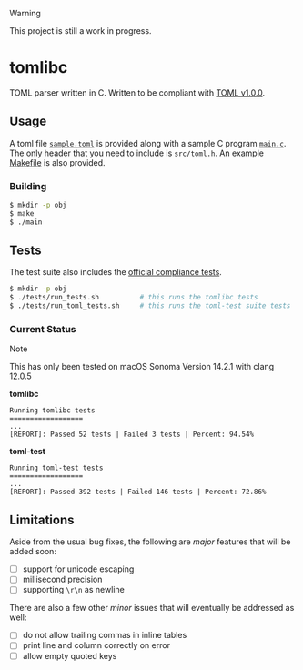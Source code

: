> [!WARNING]  
> This project is still a work in progress.

# tomlibc

TOML parser written in C.
Written to be compliant with [TOML v1.0.0](https://toml.io/en/v1.0.0).

## Usage

A toml file [`sample.toml`](sample.toml) is provided along with a sample C program [`main.c`](main.c).
The only header that you need to include is `src/toml.h`.
An example [Makefile](Makefile) is also provided.

### Building

```bash
$ mkdir -p obj
$ make
$ ./main
```

## Tests

The test suite also includes the [official compliance tests](https://github.com/toml-lang/toml-test).

```bash
$ mkdir -p obj
$ ./tests/run_tests.sh          # this runs the tomlibc tests
$ ./tests/run_toml_tests.sh     # this runs the toml-test suite tests
```

### Current Status

> [!NOTE]
> This has only been tested on macOS Sonoma Version 14.2.1 with clang 12.0.5

**tomlibc**

```
Running tomlibc tests
==================
...
[REPORT]: Passed 52 tests | Failed 3 tests | Percent: 94.54%
```

**toml-test**

```
Running toml-test tests
==================
...
[REPORT]: Passed 392 tests | Failed 146 tests | Percent: 72.86%
```

## Limitations

Aside from the usual bug fixes, the following are *major* features that will be added soon:

- [ ] support for unicode escaping
- [ ] millisecond precision
- [ ] supporting `\r\n` as newline

There are also a few other *minor* issues that will eventually be addressed as well:

- [ ] do not allow trailing commas in inline tables
- [ ] print line and column correctly on error
- [ ] allow empty quoted keys
